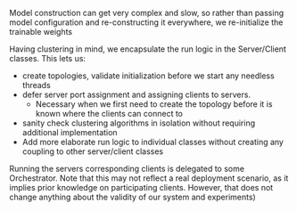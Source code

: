 Model construction can get very complex and slow, so rather than passing model configuration and
re-constructing it everywhere, we re-initialize the trainable weights

Having clustering in mind, we encapsulate the run logic in the Server/Client classes. This lets us:

- create topologies, validate initialization before we start any needless threads
- defer server port assignment and assigning clients to servers.
    - Necessary  when we first need to create the topology before it is known where the clients can connect to
- sanity check clustering algorithms in isolation without requiring additional implementation
- Add more elaborate run logic to individual classes without creating any coupling to other server/client classes

Running the servers corresponding clients is delegated to some Orchestrator.
Note that this may not reflect a real deployment scenario, as it implies prior knowledge on participating clients.
However, that does not change anything about the validity of our system and experiments)